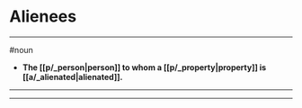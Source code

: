 # Alienees
---
#noun
- **The [[p/_person|person]] to whom a [[p/_property|property]] is [[a/_alienated|alienated]].**
---
---
